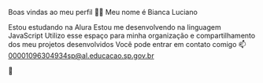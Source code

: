 Boas vindas ao meu perfil 💙💙
Meu nome é Bianca Luciano

Estou estudando na Alura
Estou me desenvolvendo na linguagem JavaScript
Utilizo esse espaço para minha organização e compartilhamento dos meu projetos desenvolvidos
Você pode entrar em contato comigo 📫
00001096304934sp@al.educacao.sp.gov.br

🎨
